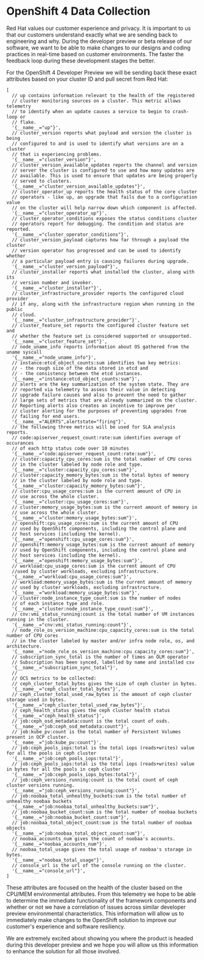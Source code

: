 # OpenShift 4 Data Collection

Red Hat values our customer experience and privacy. It is important to us that our customers understand exactly what we are sending back to engineering and why. During the developer preview or beta release of our software, we want to be able to make changes to our designs and coding practices in real-time based on customer environments. The faster the feedback loop during these development stages the better. 

For the OpenShift 4 Developer Preview we will be sending back these exact attributes based on your cluster ID and pull secret from Red Hat:

[embedmd]:# (../metrics.json jsonnet)
```jsonnet
[
  // up contains information relevant to the health of the registered
  // cluster monitoring sources on a cluster. This metric allows telemetry
  // to identify when an update causes a service to begin to crash-loop or
  // flake.
  '{__name__="up"}',
  // cluster_version reports what payload and version the cluster is being
  // configured to and is used to identify what versions are on a cluster
  // that is experiencing problems.
  '{__name__="cluster_version"}',
  // cluster_version_available_updates reports the channel and version
  // server the cluster is configured to use and how many updates are
  // available. This is used to ensure that updates are being properly
  // served to clusters.
  '{__name__="cluster_version_available_updates"}',
  // cluster_operator_up reports the health status of the core cluster
  // operators - like up, an upgrade that fails due to a configuration value
  // on the cluster will help narrow down which component is affected.
  '{__name__="cluster_operator_up"}',
  // cluster_operator_conditions exposes the status conditions cluster
  // operators report for debugging. The condition and status are reported.
  '{__name__="cluster_operator_conditions"}',
  // cluster_version_payload captures how far through a payload the cluster
  // version operator has progressed and can be used to identify whether
  // a particular payload entry is causing failures during upgrade.
  '{__name__="cluster_version_payload"}',
  // cluster_installer reports what installed the cluster, along with its
  // version number and invoker.
  '{__name__="cluster_installer"}',
  // cluster_infrastructure_provider reports the configured cloud provider
  // if any, along with the infrastructure region when running in the public
  // cloud.
  '{__name__="cluster_infrastructure_provider"}',
  // cluster_feature_set reports the configured cluster feature set and
  // whether the feature set is considered supported or unsupported.
  '{__name__="cluster_feature_set"}',
  // node_uname_info reports information about OS gathered from the uname syscall
  '{__name__="node_uname_info"}',
  // instance:etcd_object_counts:sum identifies two key metrics:
  // - the rough size of the data stored in etcd and
  // - the consistency between the etcd instances.
  '{__name__="instance:etcd_object_counts:sum"}',
  // alerts are the key summarization of the system state. They are
  // reported via telemetry to assess their value in detecting
  // upgrade failure causes and also to prevent the need to gather
  // large sets of metrics that are already summarized on the cluster.
  // Reporting alerts also creates an incentive to improve per
  // cluster alerting for the purposes of preventing upgrades from
  // failing for end users.
  '{__name__="ALERTS",alertstate="firing"}',
  // the following three metrics will be used for SLA analysis reports.
  // code:apiserver_request_count:rate:sum identifies average of occurances
  // of each http status code over 10 minutes
  '{__name__="code:apiserver_request_count:rate:sum"}',
  // cluster:capacity_cpu_cores:sum is the total number of CPU cores
  // in the cluster labeled by node role and type.
  '{__name__="cluster:capacity_cpu_cores:sum"}',
  // cluster:capacity_memory_bytes:sum is the total bytes of memory
  // in the cluster labeled by node role and type.
  '{__name__="cluster:capacity_memory_bytes:sum"}',
  // cluster:cpu_usage_cores:sum is the current amount of CPU in
  // use across the whole cluster.
  '{__name__="cluster:cpu_usage_cores:sum"}',
  // cluster:memory_usage_bytes:sum is the current amount of memory in
  // use across the whole cluster.
  '{__name__="cluster:memory_usage_bytes:sum"}',
  // openshift:cpu_usage_cores:sum is the current amount of CPU
  // used by OpenShift components, including the control plane and
  // host services (including the kernel).
  '{__name__="openshift:cpu_usage_cores:sum"}',
  // openshift:memory_usage_bytes:sum is the current amount of memory
  // used by OpenShift components, including the control plane and
  // host services (including the kernel).
  '{__name__="openshift:memory_usage_bytes:sum"}',
  // workload:cpu_usage_cores:sum is the current amount of CPU
  //used by cluster workloads, excluding infrastructure.
  '{__name__="workload:cpu_usage_cores:sum"}',
  // workload:memory_usage_bytes:sum is the current amount of memory
  // used by cluster workloads, excluding infrastructure.
  '{__name__="workload:memory_usage_bytes:sum"}',
  // cluster:node_instance_type_count:sum is the number of nodes
  // of each instance type and role.
  '{__name__="cluster:node_instance_type_count:sum"}',
  // cnv:vmi_status_running:count is the total number of VM instances running in the cluster.
  '{__name__="cnv:vmi_status_running:count"}',
  // node_role_os_version_machine:cpu_capacity_cores:sum is the total number of CPU cores
  // in the cluster labeled by master and/or infra node role, os, and architecture.
  '{__name__="node_role_os_version_machine:cpu_capacity_cores:sum"}',
  // subscription_sync_total is the number of times an OLM operator
  // Subscription has been synced, labelled by name and installed csv
  '{__name__="subscription_sync_total"}',
  //
  // OCS metrics to be collected:
  // ceph_cluster_total_bytes gives the size of ceph cluster in bytes.
  '{__name__="ceph_cluster_total_bytes"}',
  // ceph_cluster_total_used_raw_bytes is the amount of ceph cluster storage used in bytes.
  '{__name__="ceph_cluster_total_used_raw_bytes"}',
  // ceph_health_status gives the ceph cluster health status
  '{__name__="ceph_health_status"}',
  // job:ceph_osd_metadata:count is the total count of osds.
  '{__name__="job:ceph_osd_metadata:count"}',
  // job:kube_pv:count is the total number of Persistent Volumes present in OCP cluster.
  '{__name__="job:kube_pv:count"}',
  // job:ceph_pools_iops:total is the total iops (reads+writes) value for all the pools in ceph cluster
  '{__name__="job:ceph_pools_iops:total"}',
  // job:ceph_pools_iops:total is the total iops (reads+writes) value in bytes for all the pools in ceph cluster
  '{__name__="job:ceph_pools_iops_bytes:total"}',
  // job:ceph_versions_running:count is the total count of ceph cluster versions running.
  '{__name__="job:ceph_versions_running:count"}',
  // job:noobaa_total_unhealthy_buckets:sum is the total number of unhealthy noobaa buckets
  '{__name__="job:noobaa_total_unhealthy_buckets:sum"}',
  // job:noobaa_bucket_count:sum is the total number of noobaa buckets
  '{__name__="job:noobaa_bucket_count:sum"}',
  // job:noobaa_total_object_count:sum is the total number of noobaa objects
  '{__name__="job:noobaa_total_object_count:sum"}',
  // noobaa_accounts_num gives the count of noobaa's accounts.
  '{__name__="noobaa_accounts_num"}',
  // noobaa_total_usage gives the total usage of noobaa's storage in bytes.
  '{__name__="noobaa_total_usage"}',
  // console_url is the url of the console running on the cluster.
  '{__name__="console_url"}',
]
```

These attributes are focused on the health of the cluster based on the CPU/MEM environmental attributes. From this telemetry we hope to be able to determine the immediate functionality of the framework components and whether or not we have a correlation of issues across similar developer preview environmental characteristics. This information will allow us to immediately make changes to the OpenShift solution to improve our customer's experience and software resiliency.

We are extremely excited about showing you where the product is headed during this developer preview and we hope you will allow us this information to enhance the solution for all those involved.
